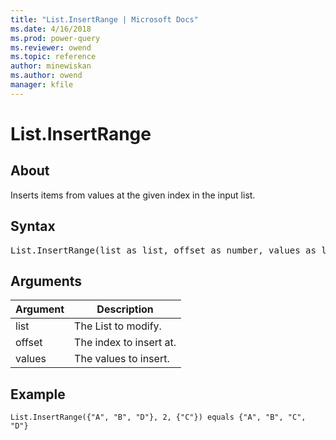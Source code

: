 ```yaml
---
title: "List.InsertRange | Microsoft Docs"
ms.date: 4/16/2018
ms.prod: power-query
ms.reviewer: owend
ms.topic: reference
author: minewiskan
ms.author: owend
manager: kfile
---
```

# List.InsertRange

  
## About  
Inserts items from values at the given index in the input list.  
  
## Syntax

<pre>
List.InsertRange(list as list, offset as number, values as list) as list  
</pre>
  
## Arguments  
  
|Argument|Description|  
|------------|---------------|  
|list|The List to modify.|  
|offset|The index to insert at.|  
|values|The values to insert.|  
  
## <a name="__goback"></a>Example  
  
```powerquery-m
List.InsertRange({"A", "B", "D"}, 2, {"C"}) equals {"A", "B", "C", "D"}  
```  

